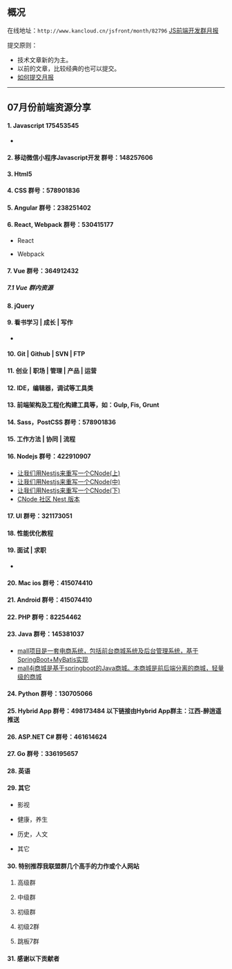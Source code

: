 ## 概况

在线地址：`http://www.kancloud.cn/jsfront/month/82796` [JS前端开发群月报](http://www.kancloud.cn/jsfront/month/82796)


提交原则：

- 技术文章新的为主。
- 以前的文章，比较经典的也可以提交。
- [如何提交月报](http://www.kancloud.cn/jsfront/month/227309)

---


## 07月份前端资源分享
#### 1. Javascript 175453545
- []()


#### 2. 移动微信小程序Javascript开发 群号：148257606

#### 3. Html5

#### 4. CSS  群号：578901836

#### 5. Angular 群号：238251402

#### 6. React, Webpack 群号：530415177
- React
    

- Webpack


#### 7. Vue 群号：364912432


##### 7.1 Vue 群内资源


#### 8. jQuery

#### 9. 看书学习 | 成长 | 写作
- []()

#### 10. Git | Github | SVN | FTP
    
#### 11. 创业 | 职场 | 管理 | 产品 | 运营

#### 12. IDE，编辑器，调试等工具类

#### 13. 前端架构及工程化构建工具等，如：Gulp, Fis, Grunt

#### 14. Sass，PostCSS  群号：578901836

#### 15. 工作方法 | 协同 | 流程

#### 16. Nodejs 群号：422910907
- [让我们用Nestjs来重写一个CNode(上)](https://github.com/jiayisheji/blog/issues/18)
- [让我们用Nestjs来重写一个CNode(中)](https://github.com/jiayisheji/blog/issues/19)
- [让我们用Nestjs来重写一个CNode(下)](https://github.com/jiayisheji/blog/issues/23)
- [CNode 社区 Nest 版本](https://github.com/jiayisheji/nest-cnode)

#### 17. UI 群号：321173051

#### 18. 性能优化教程

#### 19. 面试 | 求职
- []()

#### 20. Mac ios 群号：415074410

#### 21. Android 群号：415074410

#### 22. PHP 群号：82254462

#### 23. Java 群号：145381037
- [mall项目是一套电商系统，包括前台商城系统及后台管理系统，基于SpringBoot+MyBatis实现](https://github.com/macrozheng/mall)
- [mall4j商城是基于springboot的Java商城。本商城是前后端分离的商城，轻量级的商城](https://gitee.com/gz-yami/mall4j)

#### 24. Python 群号：130705066

#### 25. Hybrid App 群号：498173484 以下链接由Hybrid App群主：江西-醉逍遥推送

#### 26. ASP.NET C# 群号：461614624

#### 27. Go 群号：336195657

#### 28. 英语

#### 29. 其它

- 影视


- 健康，养生


- 历史，人文


- 其它


#### 30. 特别推荐我联盟群几个高手的力作或个人网站

1. 高级群

2. 中级群


3. 初级群

4. 初级2群


5. 跳板7群


#### 31. 感谢以下贡献者

